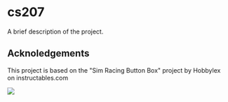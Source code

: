 # cs207
A brief description of the project.


## Acknoledgements
This project is based on the "Sim Racing Button Box" project by Hobbylex on instructables.com

![](https://...Dark.png)
